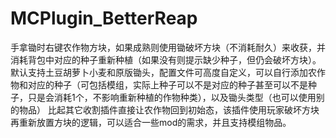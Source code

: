 # MCPlugin_BetterReap
手拿锄时右键农作物方块，如果成熟则使用锄破坏方块（不消耗耐久）来收获，并消耗背包中对应的种子重新种植（如果没有则提示缺少种子，但仍会破坏方块）。
默认支持土豆胡萝卜小麦和原版锄头，配置文件可高度自定义，可以自行添加农作物和对应的种子（可包括模组，实际上种子可以不是对应的种子甚至可以不是种子，只是会消耗1个，不影响重新种植的作物种类），以及锄头类型（也可以使用别的物品）
比起其它收割插件直接让农作物回到初始态，该插件使用玩家破坏方块再重新放置方块的逻辑，可以适合一些mod的需求，并且支持模组物品。
